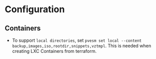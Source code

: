 # Configuration



## Containers

* To support `local directories`, set `pvesm set local --content backup,images,iso,rootdir,snippets,vztmpl`. This is needed when creating LXC Containers from terraform.
